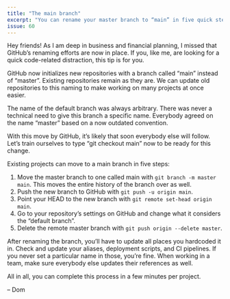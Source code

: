 ```yaml
---
title: "The main branch"
excerpt: "You can rename your master branch to “main” in five quick steps."
issue: 60
---
```

Hey friends! As I am deep in business and financial planning, I missed that GitHub’s renaming efforts are now in place. If you, like me, are looking for a quick code-related distraction, this tip is for you.

GitHub now initializes new repositories with a branch called “main” instead of “master”. Existing repositories remain as they are. We can update old repositories to this naming to make working on many projects at once easier.

The name of the default branch was always arbitrary. There was never a technical need to give this branch a specific name. Everybody agreed on the name “master” based on a now outdated convention.

With this move by GitHub, it’s likely that soon everybody else will follow. Let’s train ourselves to type “git checkout main” now to be ready for this change.

Existing projects can move to a main branch in five steps:

1. Move the master branch to one called main with `git branch -m master main`. This moves the entire history of the branch over as well.
2. Push the new branch to GitHub with `git push -u origin main`.
3. Point your HEAD to the new branch with `git remote set-head origin main`.
4. Go to your repository’s settings on GitHub and change what it considers the “default branch”.
5. Delete the remote master branch with `git push origin --delete master`.

After renaming the branch, you’ll have to update all places you hardcoded it in. Check and update your aliases, deployment scripts, and CI pipelines. If you never set a particular name in those, you’re fine. When working in a team, make sure everybody else updates their references as well.

All in all, you can complete this process in a few minutes per project.

– Dom